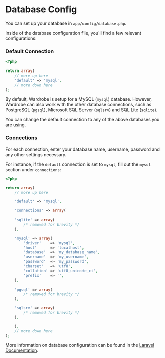 # Database Config

You can set up your database in `app/config/database.php`.

Inside of the database configuration file, you'll find a few relevant configurations:

### Default Connection

```php
<?php

return array(
    // more up here
    'default' => 'mysql',
    // more down here
);
```

By default, Wardrobe is setup for a MySQL (`mysql`) database. However, Wardrobe can also work with the other database connections, such as PostgreSQL (`pgsql`), Microsoft SQL Server (`sqlsrv`) and SQL Lite (`sqlite`).

You can change the default connection to any of the above databases you are using.

### Connections

For each connection, enter your database name, username, password and any other settings necessary.

For instance, if the `default` connection is set to `mysql`, fill out the `mysql` section under `connections`:

```php
<?php

return array(
    // more up here

    'default' => 'mysql',

    'connections' => array(

	'sqlite' => array(
		/* removed for brevity */
	),

	'mysql' => array(
		'driver'    => 'mysql',
		'host'      => 'localhost',
		'database'  => 'my_database_name',
		'username'  => 'my_username',
		'password'  => 'my_password',
		'charset'   => 'utf8',
		'collation' => 'utf8_unicode_ci',
		'prefix'    => '',
	),

	'pgsql' => array(
		/* removed for brevity */
	),

	'sqlsrv' => array(
		/* removed for brevity */
	),

    ),
    // more down here
);
```

More information on database configuration can be found in the [Laravel Documentation](http://laravel.com/docs/database#configuration).